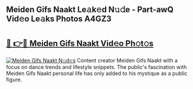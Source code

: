 ## Meiden Gifs Naakt Le𝚊k𝚎d N𝚞𝚍e - Part-awQ Vid𝚎o Le𝚊ks Photos A4GZ3

# <h2><a href="http://fb62zmd.evod.top/?m=Meiden+Gifs+Naakt">🔗 👉🔴 Meiden Gifs Naakt Vid𝚎o Ph𝚘t𝚘s</a></h2>

[![Meiden Gifs Naakt N𝚞d𝚎s](https://i.imgur.com/8V9OHl7.gif)](http://fb62zmd.evod.top/?m=Meiden+Gifs+Naakt)
Content creator Meiden Gifs Naakt with a focus on dance trends and lifestyle snippets. The public's fascination with Meiden Gifs Naakt personal life has only added to his mystique as a public figure. 
